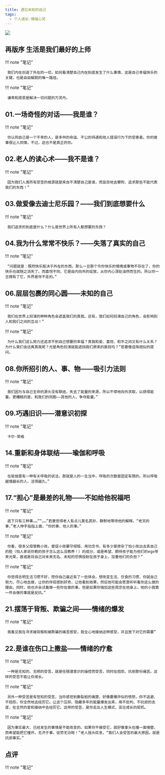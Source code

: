 ```yaml
---
title: 遇见未知的自己
tags:
  - 个人成长-情绪心灵
---
```


![](https://wfqqreader-1252317822.image.myqcloud.com/cover/759/921759/t7_921759.jpg)


## 再版序 生活是我们最好的上师




!!! note "笔记"

	 我们内在创造了外在的一切，如何看清楚自己内在到底发生了什么事情，这是自己幸福快乐的关键，也是自由解脱的唯一路径。 


!!! note "笔记"

	 谦卑和感恩是解决一切问题的万灵丹。 


## 01.一场奇怪的对话——我是谁？




!!! note "笔记"

	 你认同自己是一个不幸的人，是多舛的命运、不公的待遇和他人错误行为下的受害者。你的故事很让人同情，不过，这也不是真正的你。 


## 02.老人的读心术——我不是谁？




!!! note "笔记"

	 因为我们人类所有受苦的根源就是来自不清楚自己是谁，而盲目地去攀附、追求那些不能代表我们的东西！”
 


## 03.做爱像去迪士尼乐园？——我们到底想要什么




!!! note "笔记"

	 我们追求的到底是什么？什么是世界上所有人都想要的东西？
 


## 04.我为什么常常不快乐？——失落了真实的自己




!!! note "笔记"

	 “问题就是：既然快乐取决于外在的东西，那么一旦那个令你快乐的情境或事物不存在了，你的快乐也就随之消失了。而喜悦不同，它是由内向外的绽放，从你内心深处油然而生的。所以你一旦拥有了它，外界是夺不走的。”
 


## 06.层层包裹的同心圆——未知的自己




!!! note "笔记"

	 我们在世界上扮演的种种角色会遮盖我们的真我。还有，我们如何扮演自己的角色，会影响别人和我们之间的互动！”
 


!!! note "笔记"

	 为什么我们这么努力还追求不到自己想要的幸福？真我和爱、喜悦、和平之间又有什么关系？为什么我们会远离真我呢？光是角色扮演就能遮挡我们原来的面目吗？”若菱像连珠炮似的提问。
 


## 08.你所招引的人、事、物——吸引力法则




!!! note "笔记"

	 我们因为与自己生命的源头没有联结，失去了能量的来源，所以不停地向外求取，以获得能量。更糟糕的是，和我们的同胞——其他的人，争夺能量。”￼ 


## 09.巧遇旧识——潜意识初探




!!! note "笔记"

	 卡尔·荣格 


## 14.重新和身体联结——瑜伽和呼吸




!!! note "笔记"

	 在瑜伽里有一种有关呼吸的说法，那就是人的一生当中，呼吸的次数是固定有限的。所以呼吸越慢越长的人，活得越久。”
 


## 17.“担心”是最差的礼物——不如给他祝福吧




!!! note "笔记"

	 底下只有三种事……”“……”若菱觉得老人有点儿莫名其妙，静默地等待他的解释。“老天的事，”老人伸手指指上面，“你的事，他人的事。”
 


!!! note "笔记"

	 你看，很多父母管教小孩，督促小孩要守规矩、用功念书，有多少是掺杂了怕小孩出去丢自己的脸（怕人家说你教的孩子怎么这么没教养！）的成分，或是希望、期待孩子能为他们的ego带来光荣，甚或是将自己对未来无名、未知的恐惧投射在孩子身上，加重他们的负担？”
 


!!! note "笔记"

	 你觉得志明生活习惯不好，而你自己最近有了一些体会，想改变生活、饮食的习惯，你就自己努力、尽心地去做，让你的伴侣感到好奇，让他看到效果，然后他可能会愿意听听看你这么做的理由，同时，他也许会试着做一些你在做的事。但是如果你强加这些观念在他身上，他的小我第一件会做的事就是反抗。”
 


## 21.摆荡于背叛、欺骗之间——情绪的爆发




!!! note "笔记"

	 我看见我在寻求被背叛和被欺骗的痛苦感受，我全心地接纳这种感受，并且放下对它的需要” 


## 22.是谁在伤口上撒盐——情绪的疗愈




!!! note "笔记"

	 一种是无知的、无明的受苦，就是任随潜意识的操控而受苦，同时在抱怨、抗拒那份痛苦。这样的受苦不能让你成长。 


!!! note "笔记"

	 另外一种受苦是有觉知的受苦，当你感觉到撕裂般的痛楚、好像要爆炸似的愤怒，你不逃避、不抱怨，你全然地去经历它。让这个压抑、隐藏多年的能量爆发出来，用不批判、不抗拒的态度，在全然的爱和接纳中去经历它。这样的受苦，是你走出人生模式、茁壮成长的契机。 


!!! note "笔记"

	 因为事实最大，已经发生的事情是不能改变的。如果你不接受它，就好像拿头在撞一面墙壁，而希望能把它撞开。无济于事，徒劳无功呀！”老人摇头叹息，“我们人会受苦的最大原因，就是抗拒事实。”
 


## 点评




!!! note "笔记"

	  

